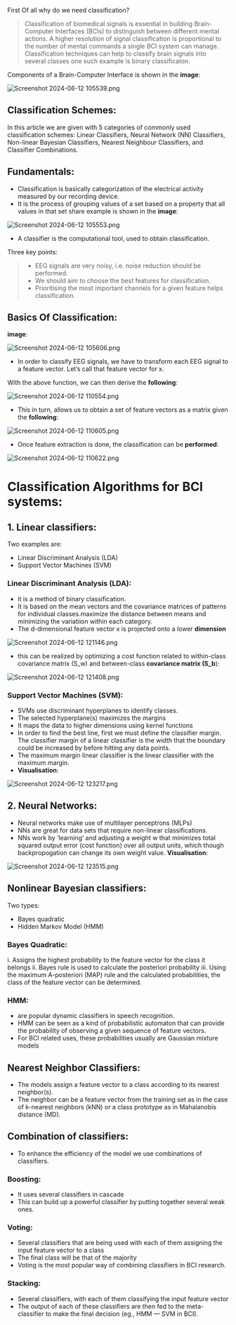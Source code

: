 First Of all why do we need classification?
> Classification of biomedical signals is essential in building Brain-Computer Interfaces (BCIs) to distinguish between different mental actions.
> A higher resolution of signal classification is proportional to the number of mental commands a single BCI system can manage.
> Classification techniques can help to classify brain signals into several classes one such example is binary classificaton.

Components of a Brain-Computer Interface is shown in the **image**:



![Screenshot 2024-06-12 105539.png](./Screenshot%202024-06-12%20105539.png)


## Classification Schemes:
In this article we are given with 5 categories of commonly used classification schemes: Linear Classifiers, Neural Network (NN) Classifiers, Non-linear Bayesian Classifiers, Nearest Neighbour Classifiers, and Classifier Combinations.
## Fundamentals:
- Classification is basically categorization of the electrical activity measured by our recording device.
- It is the process of grouping values of a set based on a property that all values in that set share
example is shown in the **image**:





![Screenshot 2024-06-12 105553.png](./Screenshot%202024-06-12%20105553.png)





- A classifier is the computational tool, used to obtain classification.

Three key points:
> - EEG signals are very noisy, i.e. noise reduction should be performed.
> - We should aim to choose the best features for classification.
> - Prioritising the most important channels for a given feature helps    classification.

## Basics Of Classification:
**image**:

![Screenshot 2024-06-12 105606.png](./Screenshot%202024-06-12%20105606.png)


- In order to classify EEG signals, we have to transform each EEG signal to a feature vector. Let’s call that feature vector for x.

With the above function, we can then derive the **following**:

![Screenshot 2024-06-12 110554.png](./Screenshot%202024-06-12%20110554.png)


- This in turn, allows us to obtain a set of feature vectors as a matrix given the **following**:

![Screenshot 2024-06-12 110605.png](./Screenshot%202024-06-12%20110605.png)


- Once feature extraction is done, the classification can be **performed**:

![Screenshot 2024-06-12 110622.png](./Screenshot%202024-06-12%20110622.png)



# Classification Algorithms for BCI systems:
## 1. Linear classifiers:
Two examples are:
- Linear Discriminant Analysis (LDA)
- Support Vector Machines (SVM)

### Linear Discriminant Analysis (LDA):
- it is a method of binary classification.
- It is based on the mean vectors and the covariance matrices of patterns for individual classes.maximize the distance between means and minimizing the variatiion within each category.
- The d-dimensional feature vector x is projected onto a lower **dimension**

![Screenshot 2024-06-12 121146.png](./Screenshot%202024-06-12%20121146.png)


- this can be realized by optimizing a cost function related to within-class covariance matrix (S_w) and between-class **covariance matrix (S_b**):


![Screenshot 2024-06-12 121408.png](./Screenshot%202024-06-12%20121408.png)



### Support Vector Machines (SVM):
- SVMs use discriminant hyperplanes to identify classes.
- The selected hyperplane(s) maximizes the margins
- It maps the data to higher dimensions using kernel functions
- In order to find the best line, first we must define the classifier margin. The classifier margin of a linear classifier is the width that the boundary could be increased by before hitting any data points. 
- The maximum margin linear classifier is the linear classifier with the maximum margin.
- **Visualisation**:

![Screenshot 2024-06-12 123217.png](./Screenshot%202024-06-12%20123217.png)


## 2. Neural Networks:
- Neural networks make use of multilayer perceptrons (MLPs)
- NNs are great for data sets that require non-linear classifications.
- NNs work by ‘learning’ and adjusting a weight w that minimizes total squared output error (cost function) over all output units, which though backpropogation can change its own weight value.
**Visualisation**:

![Screenshot 2024-06-12 123515.png](./Screenshot%202024-06-12%20123515.png)


## Nonlinear Bayesian classifiers:
Two types:
- Bayes quadratic
- Hidden Markov Model (HMM)

### Bayes Quadratic:
i. Assigns the highest probability to the feature vector for the class it belongs
ii. Bayes rule is used to calculate the posteriori probability
iii. Using the maximum A-posteriori (MAP) rule and the calculated probabilities, the class of the feature vector can be determined.

### HMM:
- are popular dynamic classifiers in speech recognition.
- HMM can be seen as a kind of probabilistic automaton that can provide the probability of observing a given sequence of feature vectors.
- For BCI related uses, these probabilities usually are Gaussian mixture models

## Nearest Neighbor Classifiers:
- The models assign a feature vector to a class according to its nearest neighbor(s).
- The neighbor can be a feature vector from the training set as in the case of k-nearest neighbors (kNN) or a class prototype as in Mahalanobis distance (MD).
## Combination of classifiers:
- To enhance the efficiency of the model we use combinations of classifiers.
### Boosting:
- It uses several classifiers in cascade
- This can build up a powerful classifier by putting together several weak ones.
### Voting: 
- Several classifiers that are being used with each of them assigning the input feature vector to a class
- The final class will be that of the majority
- Voting is the most popular way of combining classifiers in BCI research.
### Stacking: 
- Several classifiers, with each of them classifying the input feature vector 
- The output of each of these classifiers are then fed to the meta-classifier  to make the final decision (eg., HMM — SVM in BCI).
